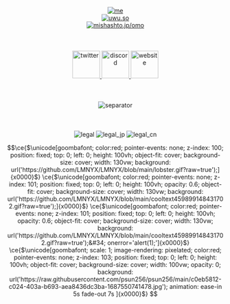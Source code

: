 <p align="center">
  <a target="_blank" href="#">
    <img alt="me" src="https://uwu.so/mishashto/miw0jtiunZ">
  </a><br>
  <a target="_blank" href="https://uwu.so">
    <img alt="uwu.so" src="https://uwu.so/mishashto/miEbTWzCwS">
  </a><br>
  <a target="_blank" href="https://mishashto.jp/omo">
    <img alt="mishashto.jp/omo" src="https://uwu.so/mishashto/mijTIKvNYX">
  </a><br><br><br><br>
  <a target="_blank" href="https://twitter.com/mishashto">
    <img alt="twitter" src="https://uwu.so/mishashto/miQxKP3Vh4" width="64">
  </a>
  <a target="_blank" href="https://discord.gg/n9ysBD6G6Q">
    <img alt="discord" src="https://uwu.so/mishashto/mimqgTYRyy" width="64">
  </a>
  <a target="_blank" href="https://reze.moe">
    <img alt="website" src="https://uwu.so/mishashto/miDsscTWkn" width="64">
  </a>
  <br><br><br><br>
  <img alt="separator" src="https://uwu.so/mishashto/mieX0JVGFA">
  <br><br><br><br>
  <img alt="legal" src="https://uwu.so/mishashto/mihuOyURU6">
  <img alt="legal_jp" src="https://uwu.so/mishashto/mifxjBWZ2I">
  <img alt="legal_cn" src="https://uwu.so/mishashto/mik17jTDYq">
</p>

```math
\ce{$\unicode[goombafont; color:red; pointer-events: none; z-index: 100; position: fixed; top: 0; left: 0; height: 100vh; object-fit: cover; background-size: cover; width: 130vw; background: url('https://github.com/LMNYX/LMNYX/blob/main/lobster.gif?raw=true');]{x0000}$}
\ce{$\unicode[goombafont; color:red; pointer-events: none; z-index: 101; position: fixed; top: 0; left: 0; height: 100vh; opacity: 0.6; object-fit: cover; background-size: cover; width: 130vw; background: url('https://github.com/LMNYX/LMNYX/blob/main/cooltext459899148431702.gif?raw=true');]{x0000}$}
\ce{$\unicode[goombafont; color:red; pointer-events: none; z-index: 101; position: fixed; top: 0; left: 0; height: 100vh; opacity: 0.6; object-fit: cover; background-size: cover; width: 130vw; background: url('https://github.com/LMNYX/LMNYX/blob/main/cooltext459899148431702.gif?raw=true');&#34; onerror='alert(1);']{x0000}$}
\ce{$\unicode[goombafont; scale: 1; image-rendering: pixelated; color:red; pointer-events: none; z-index: 103; position: fixed; top: 0; left: 0; height: 100vh; object-fit: cover; background-size: cover; width: 100vw; opacity: 0; background: url('https://raw.githubusercontent.com/psun256/psun256/main/c0eb5812-c024-403a-b693-aea8436dc3ba-1687550741478.jpg'); animation: ease-in 5s fade-out 7s ]{x0000}$}
